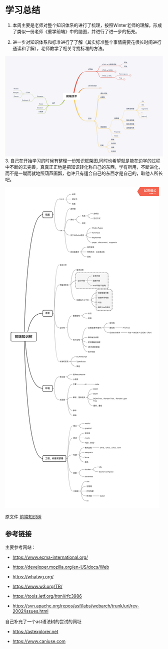 # 学习总结

1. 本周主要是老师对整个知识体系的进行了梳理，按照Winter老师的理解，形成了类似一份老师《重学前端》中的脑图，并进行了进一步的拓充。

2. 进一步对知识体系和标准进行了了解（其实标准整个事情需要花很长时间进行通读和了解），老师教学了相关寻找标准的方法。

![老师图](teacher.png)
3. 自己在开始学习的时候有整理一份知识框架图,同时也希望就是能在边学的过程中不断的去完善，真真正正地是把知识转化称自己的东西，学有所用，不断进化，而不是一蹴而就地照葫芦画瓢，也许只有适合自己的东西才是自己的，取他人所长吧。

![自己图](前端知识树.png)

原文件 [前端知识树](前端知识树.xmind)

## 参考链接

主要参考网站：

* https://www.ecma-international.org/
* https://developer.mozilla.org/en-US/docs/Web
* https://whatwg.org/
* https://www.w3.org/TR/

* https://tools.ietf.org/html/rfc3986

* https://svn.apache.org/repos/asf/labs/webarch/trunk/uri/rev-2002/issues.html

自己补充了一个ast语法树的尝试的网址

* https://astexplorer.net

* https://www.caniuse.com